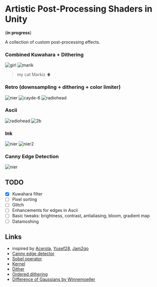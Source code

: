 ﻿# Artistic Post-Processing Shaders in Unity

(**in progress**)

A collection of custom post-processing effects.

### Combined Kuwahara + Dithering
![girl](Results/kuwahara_dither_girl.png)
![marik](Results/marik.png)
> my cat Markiz ⬆️

### Retro (downsampling + dithering + color limiter)
![nier](Results/retro_nier.png)
![cayde-6](Results/retro_cayde6.png) ![radiohead](Results/retro_radiohead.png)

### Ascii
![radiohead](Results/ascii_radiohead.png)
![2b](Results/ascii_2b.png)

### Ink
![nier](Results/ink_nier.png)
![nier2](Results/ink_nier2.png)

### Canny Edge Detection
![nier](Results/ed_nier.png)

## TODO
- [x] Kuwahara filter
- [ ] Pixel sorting
- [ ] Glitch
- [ ] Enhancements for edges in Ascii
- [ ] Basic tweaks: brightness, contrast, antialiasing, bloom, gradient map
- [ ] Datamoshing

## Links
- inspired by [Acerola](https://www.youtube.com/@Acerola_t), [Yusef28](https://www.youtube.com/@Yusef28), [Jam2go](https://www.youtube.com/@Jam2go/videos)
- [Canny edge detector](https://en.wikipedia.org/wiki/Canny_edge_detector)
- [Sobel operator](https://en.wikipedia.org/wiki/Sobel_operator)
- [Kernel](https://en.wikipedia.org/wiki/Kernel_(image_processing))
- [Dither](https://en.wikipedia.org/wiki/Dither)
- [Ordered dithering](https://en.wikipedia.org/wiki/Ordered_dithering)
- [Difference of Gaussians by Winnemoeller](https://users.cs.northwestern.edu/~sco590/winnemoeller-cag2012.pdf)
